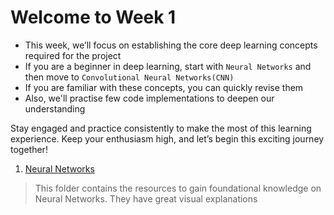 # **Welcome to Week 1**

* This week, we’ll focus on establishing the core deep learning concepts required for the project
* If you are a beginner in deep learning, start with `Neural Networks` and then move to `Convolutional Neural Networks(CNN)`
* If you are familiar with these concepts, you can quickly revise them
* Also, we'll practise few code implementations to deepen our understanding 

Stay engaged and practice consistently to make the most of this learning experience. Keep your enthusiasm high, and let’s begin this exciting journey together!

1. [Neural Networks]([./Week-1/Neural-networks](https://github.com/shaik-rehna/Real-Time-Anomaly-Detection-in-Surveillance-Videos-SOC-2025/tree/c4ea3cbcae9f3be2257784f47821b60927223cef/Week%201/Neural%20networks))

> This folder contains the resources to gain foundational knowledge on Neural Networks. They have great visual explanations
